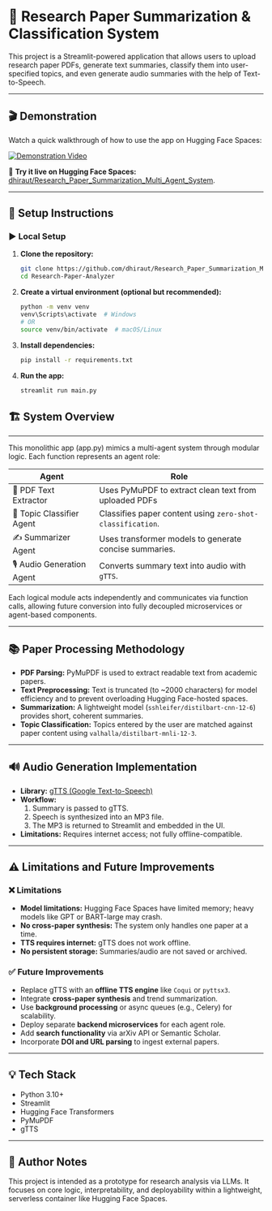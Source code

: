 # 🧠 Research Paper Summarization & Classification System

This project is a Streamlit-powered application that allows users to upload research paper PDFs, generate text summaries, classify them into user-specified topics, and even generate audio summaries with the help of Text-to-Speech.

---

## 🎬 Demonstration

Watch a quick walkthrough of how to use the app on Hugging Face Spaces:

[![Demonstration Video](https://img.youtube.com/vi/placeholder/0.jpg)](https://github.com/user-attachments/assets/8b03e726-1e8c-417a-ae1d-bcc59e500893)

🚀 **Try it live on Hugging Face Spaces:** [dhiraut/Research_Paper_Summarization_Multi_Agent_System](https://huggingface.co/spaces/dhiraut/Research_Paper_Summarization_Multi_Agent_System).

---

## 🔧 Setup Instructions

### ▶️ Local Setup

1. **Clone the repository:**
   ```bash
   git clone https://github.com/dhiraut/Research_Paper_Summarization_Multi_Agent_System.git
   cd Research-Paper-Analyzer
   ```
2. **Create a virtual environment (optional but recommended):**
   ```bash
   python -m venv venv
   venv\Scripts\activate  # Windows
   # OR
   source venv/bin/activate  # macOS/Linux
   ```

3. **Install dependencies:**
   ```bash
   pip install -r requirements.txt
   ```

4. **Run the app:**
   ```bash
   streamlit run main.py
   ```

## 🏗️ System Overview

---

This monolithic app (app.py) mimics a multi-agent system through modular logic. Each function represents an agent role:

| Agent                      | Role                                                                 |
|----------------------------|--------------------------------------------------------------------------|
| 📄 PDF Text Extractor     | Uses PyMuPDF to extract clean text from uploaded PDFs               |
| 🧠 Topic Classifier Agent   | Classifies paper content using `zero-shot-classification`.               |
| ✍️ Summarizer Agent         | Uses transformer models to generate concise summaries.                   |
| 🎙️ Audio Generation Agent  | Converts summary text into audio with `gTTS`.                            |

Each logical module acts independently and communicates via function calls, allowing future conversion into fully decoupled microservices or agent-based components.

---

## 📚 Paper Processing Methodology

- **PDF Parsing:** PyMuPDF is used to extract readable text from academic papers.
- **Text Preprocessing:** Text is truncated (to ~2000 characters) for model efficiency and to prevent overloading Hugging Face-hosted spaces.
- **Summarization:** A lightweight model (`sshleifer/distilbart-cnn-12-6`) provides short, coherent summaries.
- **Topic Classification:** Topics entered by the user are matched against paper content using `valhalla/distilbart-mnli-12-3`.

---

## 🔊 Audio Generation Implementation

- **Library:** [gTTS (Google Text-to-Speech)](https://pypi.org/project/gTTS/)
- **Workflow:**
  1. Summary is passed to gTTS.
  2. Speech is synthesized into an MP3 file.
  3. The MP3 is returned to Streamlit and embedded in the UI.
- **Limitations:** Requires internet access; not fully offline-compatible.

---

## ⚠️ Limitations and Future Improvements

### ❌ Limitations

- **Model limitations:** Hugging Face Spaces have limited memory; heavy models like GPT or BART-large may crash.
- **No cross-paper synthesis:** The system only handles one paper at a time.
- **TTS requires internet:** gTTS does not work offline.
- **No persistent storage:** Summaries/audio are not saved or archived.

### ✅ Future Improvements

- Replace gTTS with an **offline TTS engine** like `Coqui` or `pyttsx3`.
- Integrate **cross-paper synthesis** and trend summarization.
- Use **background processing** or async queues (e.g., Celery) for scalability.
- Deploy separate **backend microservices** for each agent role.
- Add **search functionality** via arXiv API or Semantic Scholar.
- Incorporate **DOI and URL parsing** to ingest external papers.

---

## 💡 Tech Stack

- Python 3.10+
- Streamlit
- Hugging Face Transformers
- PyMuPDF
- gTTS

---

## 🧠 Author Notes

This project is intended as a prototype for research analysis via LLMs. It focuses on core logic, interpretability, and deployability within a lightweight, serverless container like Hugging Face Spaces.
